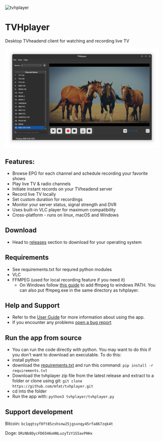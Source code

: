 
![tvhplayer](https://github.com/user-attachments/assets/96b567e2-3ce7-45dd-aad8-b64239a54f2c)

# TVHplayer
Desktop TVheadend client for watching and recording live TV 


![Screenshot](Screenshots/Screenshot_3.png)



## Features:

- Browse EPG for each channel and schedule recording your favorite shows
- Play live TV & radio channels
- Initiate instant records on your TVheadend server
- Record live TV locally
- Set custom duration for recordings
- Monitor your server status, signal strength and DVR
- Uses built-in VLC player for maximum compatibility 
- Cross-platform - runs on linux, macOS and Windows

## Download
- Head to [releases](https://github.com/mfat/tvhplayer/releases) section to download for your operating system
  

## Requirements
- See requirements.txt for requred python modules
- VLC 
- FFMPEG (used for local recording feature if you need it)
  - On Windows follow [this guide](https://phoenixnap.com/kb/ffmpeg-windows) to add ffmpeg to windows PATH. You can also put ffmpeg.exe in the same directory as tvhplayer.
 
## Help and Support
- Refer to the [User Guide](https://github.com/mfat/tvhplayer/wiki/User-Guide) for more information about using the app. 
- If you encounter any problems [open a bug report](https://github.com/user/repository/issues/new)

## Run the app from source 
- You can run the code directly with python. You may want to do this if you don't want to download an executable.
To do this:
- install python
- download the [requirements.txt](https://github.com/mfat/tvhplayer/blob/main/requirements.txt) and run this command:
  `pip install -r requirements.txt`
- Download the tvhplayer zip file from the latest release and extract to a folder or clone using git:
  `git clone https://github.com/mfat/tvhplayer.git`
- cd into the folder
- Run the app with:
  `python3 tvhplayer/tvhplayer.py`
  
## Support development
Bitcoin: `bc1qqtsyf0ft85zshsnw25jgsxnqy45rfa867zqk4t`

Doge:  `DRzNb8DycFD65H6oHNLuzyTzY1S5avPHHx`
